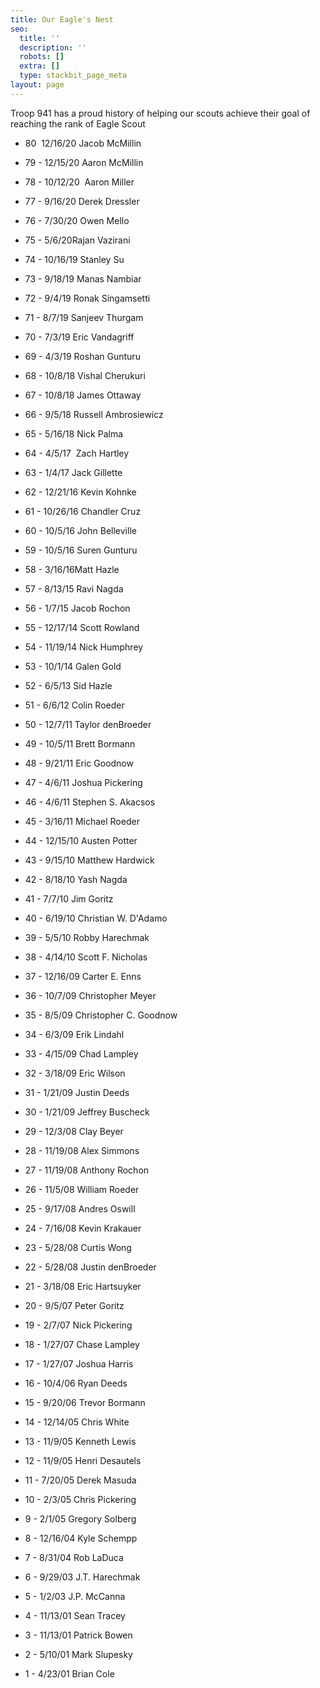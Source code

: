 ```yaml
---
title: Our Eagle's Nest
seo:
  title: ''
  description: ''
  robots: []
  extra: []
  type: stackbit_page_meta
layout: page
---
```

Troop 941 has a proud history of helping our scouts achieve their goal of reaching the rank of Eagle Scout

*   80  12/16/20 Jacob McMillin

*   79 - 12/15/20 Aaron McMillin

*   78 - 10/12/20  Aaron Miller

*   77 - 9/16/20 Derek Dressler

*   76 - 7/30/20 Owen Mello

*   75 - 5/6/20Rajan Vazirani

*   74 - 10/16/19 Stanley Su

*   73 - 9/18/19 Manas Nambiar

*   72 - 9/4/19 Ronak Singamsetti

*   71 - 8/7/19 Sanjeev Thurgam

*   70 - 7/3/19 Eric Vandagriff

*   69 - 4/3/19 Roshan Gunturu

*   68 - 10/8/18 Vishal Cherukuri

*   67 - 10/8/18 James Ottaway

*   66 - 9/5/18 Russell Ambrosiewicz

*   65 - 5/16/18 Nick Palma

*   64 - 4/5/17  Zach Hartley

*   63 - 1/4/17 Jack Gillette

*   62 - 12/21/16 Kevin Kohnke

*   61 - 10/26/16 Chandler Cruz

*   60 - 10/5/16 John Belleville

*   59 - 10/5/16 Suren Gunturu

*   58 - 3/16/16Matt Hazle

*   57 - 8/13/15 Ravi Nagda

*   56 - 1/7/15 Jacob Rochon 

*   55 - 12/17/14 Scott Rowland

*   54 - 11/19/14 Nick Humphrey

*   53 - 10/1/14 Galen Gold

*   52 - 6/5/13 Sid Hazle

*   51 - 6/6/12 Colin Roeder

*   50 - 12/7/11 Taylor denBroeder

*   49 - 10/5/11 Brett Bormann

*   48 - 9/21/11 Eric Goodnow

*   47 - 4/6/11 Joshua Pickering

*   46 - 4/6/11 Stephen S. Akacsos

*   45 - 3/16/11 Michael Roeder

*   44 - 12/15/10 Austen Potter

*   43 - 9/15/10 Matthew Hardwick

*   42 - 8/18/10 Yash Nagda

*   41 - 7/7/10 Jim Goritz

*   40 - 6/19/10 Christian W. D'Adamo

*   39 - 5/5/10 Robby Harechmak

*   38 - 4/14/10 Scott F. Nicholas

*   37 - 12/16/09 Carter E. Enns

*   36 - 10/7/09 Christopher Meyer

*   35 - 8/5/09 Christopher C. Goodnow

*   34 - 6/3/09 Erik Lindahl

*   33 - 4/15/09 Chad Lampley

*   32 - 3/18/09 Eric Wilson

*   31 - 1/21/09 Justin Deeds

*   30 - 1/21/09 Jeffrey Buscheck

*   29 - 12/3/08 Clay Beyer

*   28 - 11/19/08 Alex Simmons

*   27 - 11/19/08 Anthony Rochon

*   26 - 11/5/08 William Roeder

*   25 - 9/17/08 Andres Oswill

*   24 - 7/16/08 Kevin Krakauer

*   23 - 5/28/08 Curtis Wong

*   22 - 5/28/08 Justin denBroeder

*   21 - 3/18/08 Eric Hartsuyker

*   20 - 9/5/07 Peter Goritz

*   19 - 2/7/07 Nick Pickering

*   18 - 1/27/07 Chase Lampley

*   17 - 1/27/07 Joshua Harris

*   16 - 10/4/06 Ryan Deeds

*   15 - 9/20/06 Trevor Bormann

*   14 - 12/14/05 Chris White

*   13 - 11/9/05 Kenneth Lewis

*   12 - 11/9/05 Henri Desautels

*   11 - 7/20/05 Derek Masuda

*   10 - 2/3/05 Chris Pickering

*   9 - 2/1/05 Gregory Solberg

*   8 - 12/16/04 Kyle Schempp

*   7 - 8/31/04 Rob LaDuca

*   6 - 9/29/03 J.T. Harechmak

*   5 - 1/2/03 J.P. McCanna

*   4 - 11/13/01 Sean Tracey

*   3 - 11/13/01 Patrick Bowen

*   2 - 5/10/01 Mark Slupesky

*   1 - 4/23/01 Brian Cole
